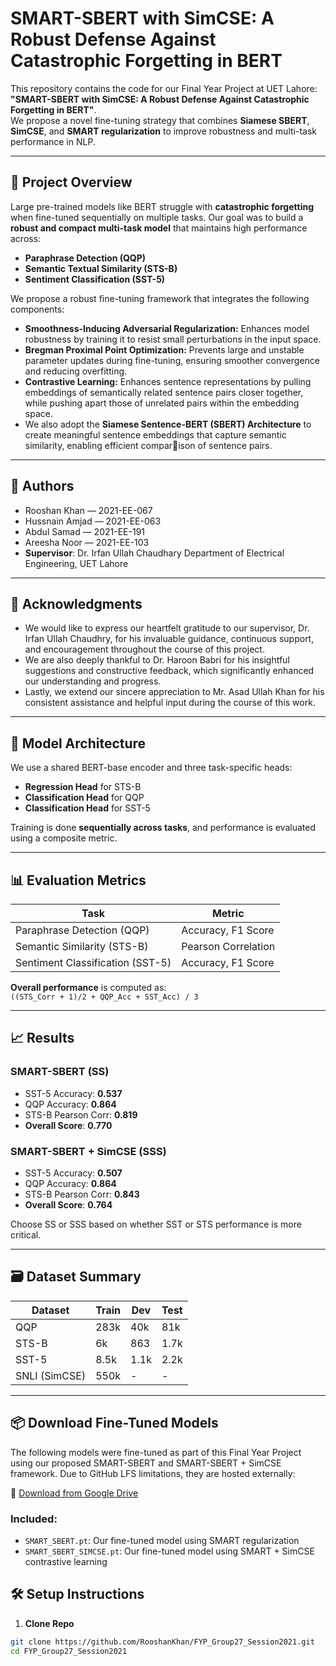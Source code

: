 # SMART-SBERT with SimCSE: A Robust Defense Against Catastrophic Forgetting in BERT

This repository contains the code for our Final Year Project at UET Lahore:  
**"SMART-SBERT with SimCSE: A Robust Defense Against Catastrophic Forgetting in BERT"**.  
We propose a novel fine-tuning strategy that combines **Siamese SBERT**, **SimCSE**, and **SMART regularization** to improve robustness and multi-task performance in NLP.

---

## 📌 Project Overview

Large pre-trained models like BERT struggle with **catastrophic forgetting** when fine-tuned sequentially on multiple tasks. Our goal was to build a **robust and compact multi-task model** that maintains high performance across:

- **Paraphrase Detection (QQP)**  
- **Semantic Textual Similarity (STS-B)**  
- **Sentiment Classification (SST-5)**

We propose a robust fine-tuning framework that integrates the following components:
- **Smoothness-Inducing Adversarial Regularization:** Enhances model robustness by training it to resist small perturbations in the input space.
- **Bregman Proximal Point Optimization:** Prevents large and unstable parameter updates during fine-tuning, ensuring smoother convergence and reducing overfitting.
- **Contrastive Learning:** Enhances sentence representations by pulling embeddings of semantically related sentence pairs closer together, while pushing apart those of unrelated pairs within the embedding space.
- We also adopt the **Siamese Sentence-BERT (SBERT) Architecture** to create meaningful sentence embeddings that capture semantic similarity, enabling efficient comparison of sentence pairs.
---

## 👥 Authors

- Rooshan Khan — 2021-EE-067  
- Hussnain Amjad — 2021-EE-063  
- Abdul Samad — 2021-EE-191  
- Areesha Noor — 2021-EE-103  
- **Supervisor**: Dr. Irfan Ullah Chaudhary
Department of Electrical Engineering, UET Lahore

---
## 🙏 Acknowledgments
- We would like to express our heartfelt gratitude to our supervisor, Dr. Irfan Ullah Chaudhry, for his invaluable guidance, continuous support, and encouragement throughout the course of this project.
- We are also deeply thankful to Dr. Haroon Babri for his insightful suggestions and constructive feedback, which significantly enhanced our understanding and progress.
- Lastly, we extend our sincere appreciation to Mr. Asad Ullah Khan for his consistent assistance and helpful input during the course of this work.
---

## 🧠 Model Architecture

We use a shared BERT-base encoder and three task-specific heads:
- **Regression Head** for STS-B
- **Classification Head** for QQP
- **Classification Head** for SST-5

Training is done **sequentially across tasks**, and performance is evaluated using a composite metric.

---

## 📊 Evaluation Metrics

| Task                      | Metric                |
|---------------------------|------------------------|
| Paraphrase Detection (QQP) | Accuracy, F1 Score     |
| Semantic Similarity (STS-B)| Pearson Correlation    |
| Sentiment Classification (SST-5) | Accuracy, F1 Score |

**Overall performance** is computed as:  
`((STS_Corr + 1)/2 + QQP_Acc + SST_Acc) / 3`

---

## 📈 Results

### SMART-SBERT (SS)
- SST-5 Accuracy: **0.537**
- QQP Accuracy: **0.864**
- STS-B Pearson Corr: **0.819**
- **Overall Score**: **0.770**

### SMART-SBERT + SimCSE (SSS)
- SST-5 Accuracy: **0.507**
- QQP Accuracy: **0.864**
- STS-B Pearson Corr: **0.843**
- **Overall Score**: **0.764**

Choose SS or SSS based on whether SST or STS performance is more critical.

---

## 🗃️ Dataset Summary

| Dataset      | Train   | Dev   | Test  |
|--------------|---------|-------|-------|
| QQP          | 283k    | 40k   | 81k   |
| STS-B        | 6k      | 863   | 1.7k  |
| SST-5        | 8.5k    | 1.1k  | 2.2k  |
| SNLI (SimCSE)| 550k    | -     | -     |

---

## 📦 Download Fine-Tuned Models

The following models were fine-tuned as part of this Final Year Project using our proposed SMART-SBERT and SMART-SBERT + SimCSE framework. Due to GitHub LFS limitations, they are hosted externally:

🔗 [Download from Google Drive](https://drive.google.com/drive/folders/17Ia3Q82RDLN1AelTeSwjSZLaunfxv2AB?usp=drive_link)

### Included:
- `SMART_SBERT.pt`: Our fine-tuned model using SMART regularization
- `SMART_SBERT_SIMCSE.pt`: Our fine-tuned model using SMART + SimCSE contrastive learning

## 🛠️ Setup Instructions

1. **Clone Repo**
```bash
git clone https://github.com/RooshanKhan/FYP_Group27_Session2021.git
cd FYP_Group27_Session2021
